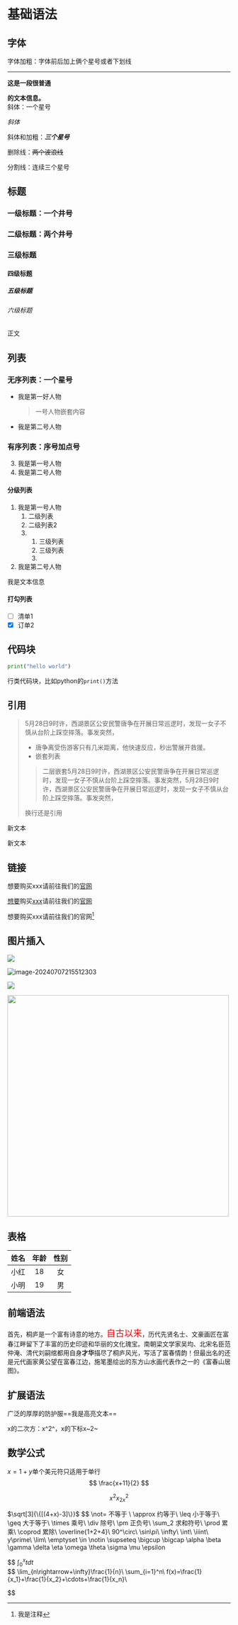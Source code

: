 # 基础语法

## 字体

字体加粗：字体前后加上俩个星号或者下划线

***

__这是一段很普通__<br>

__的文本信息。__   
斜体：一个星号

*斜体*

斜体和加粗：***三个星号***

删除线：~~两个波浪线~~

分割线：连续三个星号

## 标题

### 一级标题：一个井号

### 二级标题：两个井号

### 三级标题

#### 四级标题

##### 五级标题

###### 六级标题

正文

## 列表

### 无序列表：一个星号

* 我是第一好人物
    >一号人物嵌套内容
* 我是第二号人物

### 有序列表：序号加点号

3. 我是第一号人物
4. 我是第二号人物
#### 分级列表
1. 我是第一号人物
    1. 二级列表
    2. 二级列表2
    3. 
        1. 三级列表
        2. 三级列表
        3. 
2. 我是第二号人物

我是文本信息

#### 打勾列表

* [ ] 清单1
* [x] 订单2

## 代码块

```python
print("hello world")
```

行类代码块，比如python的`print()`方法

## 引用

> 5月28日9时许，西湖景区公安民警唐争在开展日常巡逻时，发现一女子不慎从台阶上踩空摔落。事发突然，
>
> * 唐争离受伤游客只有几米距离，他快速反应，秒出警展开救援。
> * 嵌套列表
> > 二层嵌套5月28日9时许，西湖景区公安民警唐争在开展日常巡逻时，发现一女子不慎从台阶上踩空摔落。事发突然，5月28日9时许，西湖景区公安民警唐争在开展日常巡逻时，发现一女子不慎从台阶上踩空摔落。事发突然，
>
>
> 换行还是引用

新文本

新文本

## 链接

想要购买xxx请前往我们的[官网](https://baidu.com)

[想要][a]购买[xxx][b]请前往我们的[官网][a]

[a]:http://www.baidu.com
[b]:http://www.baidu.com

想要购买xxx请前往我们的官网[^1]

[^1]:我是注释
## 图片插入

![](https://s.cn.bing.net/th?id=OHR.YenBaiTerraces_ZH-CN7224453501_1920x1080.webp&amp;qlt=50&quot)

![image-20240707215512303](C:\Users\13202\AppData\Roaming\Typora\typora-user-images\image-20240707215512303.png)

![][d]

[d]:https://tse4-mm.cn.bing.net/th/id/OIP-C.zNMgWWy5sEmcLZ6JB5x5kAHaE7?w=258&h=180&c=7&r=0&o=5&dpr=1.3&pid=1.7

<img style="width:500px;" src="https://tse4-mm.cn.bing.net/th/id/OIP-C.zNMgWWy5sEmcLZ6JB5x5kAHaE7?w=258&h=180&c=7&r=0&o=5&dpr=1.3&pid=1.7 ">

## 表格

| 姓名 | 年龄 | 性别 |
| :---: | :---: | :---: |
| 小红 |  18  |  女  |
| 小明 |  19  |  男  |

## 前端语法

首先，桐庐是一个富有诗意的地方。<span style="color:red;font-size:20px">自古以来</span>，历代先贤名士、文豪画匠在富春江畔留下了丰富的历史印迹和华丽的文化瑰宝。南朝梁文学家吴均、北宋名臣范仲淹、清代刘嗣绾都用自身**才华**描尽了桐庐风光，写活了富春情韵！但最出名的还是元代画家黄公望在富春江边，施笔墨绘出的东方山水画代表作之一的《富春山居图》。

## 扩展语法

广泛的厚厚的防护服==我是高亮文本==

x的二次方：x^2^，x的下标x~2~

## 数学公式

$x = 1 + y$单个美元符只适用于单行
$$
\frac{x+11}{2}
$$

$$
x^2  x^2_{2x}
$$

$\sqrt[3]{\{[(4+x)-3]\}}$
$$
\not= 不等于 \\
\approx 约等于\\
\leq 小于等于\\
\geq 大于等于\\
\times 乘号\\
\div 除号\\
\pm 正负号\\
\sum_2 求和符号\\
\prod 累乘\\
\coprod 累除\\
\overline{1+2+4}\\
90^\circ\\
\sin\pi\\
\infty\\
\int\\
\iiint\\
y\prime\\
\lim\\
\emptyset
\in
\notin
\supseteq
\bigcup
\bigcap
\alpha
\beta
\gamma
\delta
\eta
\omega
\theta
\sigma
\mu
\epsilon
$$
$\int_0^xtdt$     
$$
\lim_{n\rightarrow+\infty}\frac{1}{n}\\
\sum_{i=1}^n\\
f(x)=\frac{1}{x_1}+\frac{1}{x_2}+\cdots+\frac{1}{x_n}\\
$$












































































